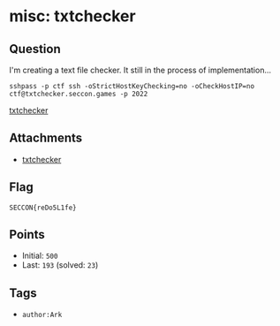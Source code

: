 # misc: txtchecker
## Question
I'm creating a text file checker. It still in the process of implementation...

```
sshpass -p ctf ssh -oStrictHostKeyChecking=no -oCheckHostIP=no ctf@txtchecker.seccon.games -p 2022
```

[txtchecker](files)

## Attachments
- [txtchecker](files)

## Flag
```
SECCON{reDo5L1fe}
```

## Points
- Initial: `500`
- Last: `193` (solved: `23`)

## Tags
- `author:Ark`
    